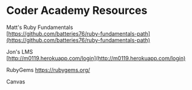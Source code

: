 # Coder Academy Resources

Matt's Ruby Fundamentals  
[https://github.com/batteries76/ruby-fundamentals-path](https://github.com/batteries76/ruby-fundamentals-path)  

Jon's LMS  
[http://m0119.herokuapp.com/login](http://m0119.herokuapp.com/login)

RubyGems
https://rubygems.org/

Canvas
<!-- Need a link here -->
